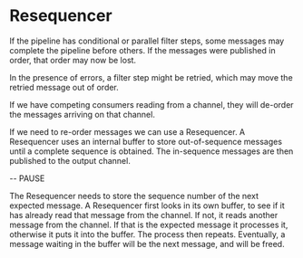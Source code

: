 # Resequencer #

If the pipeline has conditional or parallel filter steps, some messages may complete the pipeline before others. If the messages were published in order, that order may now be lost. 

In the presence of errors, a filter step might be retried, which may move the retried message out of order.

If we have competing consumers reading from a channel, they will de-order the messages arriving on that channel.

If we need to re-order messages we can use a Resequencer. A Resequencer uses an internal buffer to store out-of-sequence messages until a complete sequence is obtained. The in-sequence messages are then published to the output channel. 

-- PAUSE 

The Resequencer needs to store the sequence number of the next expected message. A Resequencer first looks in its own buffer, to see if it has already read that message from the channel. If not, it reads another message from the channel. If that is the expected message it processes it, otherwise it puts it into the buffer. The process then repeats. Eventually, a message waiting in the buffer will be the next message, and will be freed.
